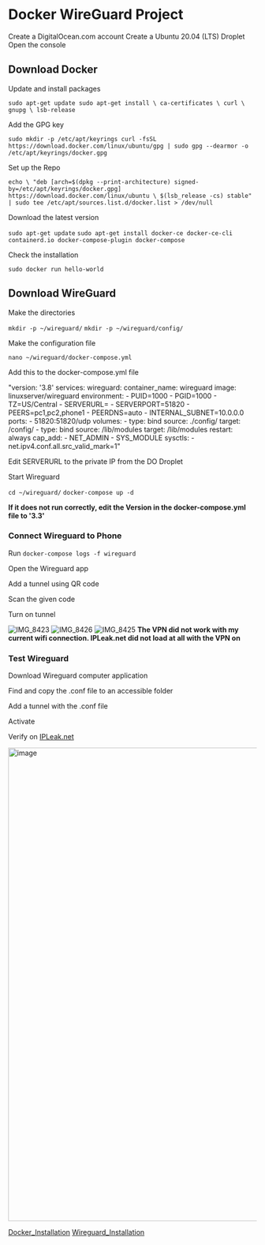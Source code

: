 # Docker WireGuard Project

Create a DigitalOcean.com account
Create a Ubuntu 20.04 (LTS) Droplet
Open the console

## Download Docker

Update and install packages

`sudo apt-get update
 sudo apt-get install \
    ca-certificates \
    curl \
    gnupg \
    lsb-release`

Add the GPG key

`sudo mkdir -p /etc/apt/keyrings
 curl -fsSL https://download.docker.com/linux/ubuntu/gpg | sudo gpg --dearmor -o /etc/apt/keyrings/docker.gpg`

Set up the Repo

``echo \
  "deb [arch=$(dpkg --print-architecture) signed-by=/etc/apt/keyrings/docker.gpg] https://download.docker.com/linux/ubuntu \
  $(lsb_release -cs) stable" | sudo tee /etc/apt/sources.list.d/docker.list > /dev/null``

Download the latest version

`sudo apt-get update`
`sudo apt-get install docker-ce docker-ce-cli containerd.io docker-compose-plugin docker-compose`

Check the installation

`sudo docker run hello-world`

## Download WireGuard

Make the directories

`mkdir -p ~/wireguard/`
`mkdir -p ~/wireguard/config/`

Make the configuration file

`nano ~/wireguard/docker-compose.yml`

Add this to the docker-compose.yml file

"version: '3.8'
services:
  wireguard:
    container_name: wireguard
    image: linuxserver/wireguard
    environment:
      - PUID=1000
      - PGID=1000
      - TZ=US/Central
      - SERVERURL=
      - SERVERPORT=51820
      - PEERS=pc1,pc2,phone1
      - PEERDNS=auto
      - INTERNAL_SUBNET=10.0.0.0
    ports:
      - 51820:51820/udp
    volumes:
      - type: bind
        source: ./config/
        target: /config/
      - type: bind
        source: /lib/modules
        target: /lib/modules
    restart: always
    cap_add:
      - NET_ADMIN
      - SYS_MODULE
    sysctls:
      - net.ipv4.conf.all.src_valid_mark=1"

Edit SERVERURL to the private IP from the DO Droplet

Start Wireguard

`cd ~/wireguard/`
`docker-compose up -d`

**If it does not run correctly, edit the Version in the docker-compose.yml file to '3.3'**

### Connect Wireguard to Phone

Run `docker-compose logs -f wireguard`

Open the Wireguard app

Add a tunnel using QR code

Scan the given code

Turn on tunnel


![IMG_8423](https://user-images.githubusercontent.com/71207177/205418360-22fd971c-217e-420f-bf65-a2f911f8a6fa.PNG)
![IMG_8426](https://user-images.githubusercontent.com/71207177/205418366-23bd99c7-ccc4-46b8-a932-d96176f6ff9e.PNG)
![IMG_8425](https://user-images.githubusercontent.com/71207177/205418370-cd558b78-a888-4b15-9cd5-3e21506fb3e4.PNG) 
**The VPN did not work with my current wifi connection. IPLeak.net did not load at all with the VPN on**

### Test Wireguard

Download Wireguard computer application

Find and copy the .conf file to an accessible folder

Add a tunnel with the .conf file

Activate

Verify on [IPLeak.net](www.ipleak.net)

<img width="960" alt="image" src="https://user-images.githubusercontent.com/71207177/205418263-394dbd54-cd4d-46e8-9d96-fdc62373c13f.png">



[Docker_Installation](https://docs.docker.com/engine/install/ubuntu/)
[Wireguard_Installation](https://thematrix.dev/setup-wireguard-vpn-server-with-docker/)
